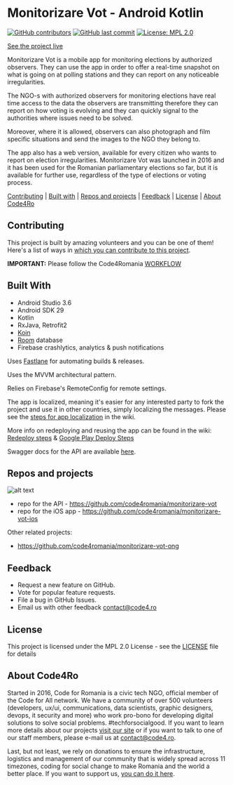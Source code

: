 # Monitorizare Vot - Android Kotlin 

[![GitHub contributors](https://img.shields.io/github/contributors/code4romania/mon-vot-android-kotlin.svg?style=for-the-badge)](https://github.com/code4romania/mon-vot-android-kotlin/graphs/contributors) [![GitHub last commit](https://img.shields.io/github/last-commit/code4romania/mon-vot-android-kotlin.svg?style=for-the-badge)](https://github.com/code4romania/mon-vot-android-kotlin/commits/master) [![License: MPL 2.0](https://img.shields.io/badge/license-MPL%202.0-brightgreen.svg?style=for-the-badge)](https://opensource.org/licenses/MPL-2.0)

[See the project live](https://votemonitor.org/)

Monitorizare Vot is a mobile app for monitoring elections by authorized observers. They can use the app in order to offer a real-time snapshot on what is going on at polling stations and they can report on any noticeable irregularities. 

The NGO-s with authorized observers for monitoring elections have real time access to the data the observers are transmitting therefore they can report on how voting is evolving and they can quickly signal to the authorities where issues need to be solved. 

Moreover, where it is allowed, observers can also photograph and film specific situations and send the images to the NGO they belong to. 

The app also has a web version, available for every citizen who wants to report on election irregularities. Monitorizare Vot was launched in 2016 and it has been used for the Romanian parliamentary elections so far, but it is available for further use, regardless of the type of elections or voting process. 

[Contributing](#contributing) | [Built with](#built-with) | [Repos and projects](#repos-and-projects) | [Feedback](#feedback) | [License](#license) | [About Code4Ro](#about-code4ro)

## Contributing

This project is built by amazing volunteers and you can be one of them! Here's a list of ways in [which you can contribute to this project](.github/CONTRIBUTING.MD).

__IMPORTANT:__ Please follow the Code4Romania [WORKFLOW](.github/WORKFLOW.MD)

## Built With

* Android Studio 3.6
* Android SDK 29
* Kotlin
* RxJava, Retrofit2
* [Koin](https://insert-koin.io/)
* [Room](https://developer.android.com/reference/android/arch/persistence/room/RoomDatabase) database
* Firebase crashlytics, analytics & push notifications

Uses [Fastlane](https://fastlane.tools/) for automating builds & releases.

Uses the MVVM architectural pattern.

Relies on Firebase's RemoteConfig for remote settings.

The app is localized, meaning it's easier for any interested party to fork the project and use it in other countries, simply localizing the messages. Please see the [steps for app localization](https://github.com/code4romania/mon-vot-android-kotlin/wiki/Steps-for-app-localisation) in the wiki.

More info on redeploying and reusing the app can be found in the wiki: [Redeploy steps](https://github.com/code4romania/mon-vot-android-kotlin/wiki/Steps-for-redeploying---reusing-the-app) & [Google Play Deploy Steps](https://github.com/code4romania/mon-vot-android-kotlin/wiki/Google-Play-Deploy-Steps)

Swagger docs for the API are available [here](http://mv-mobile-test.azurewebsites.net/swagger/index.html).

## Repos and projects

![alt text](https://raw.githubusercontent.com/code4romania/mon-vot-android-kotlin/develop/vote_monitor_diagram.png)

- repo for the API - https://github.com/code4romania/monitorizare-vot
- repo for the iOS app - https://github.com/code4romania/monitorizare-vot-ios

Other related projects:
- https://github.com/code4romania/monitorizare-vot-ong

## Feedback

* Request a new feature on GitHub.
* Vote for popular feature requests.
* File a bug in GitHub Issues.
* Email us with other feedback contact@code4.ro

## License

This project is licensed under the MPL 2.0 License - see the [LICENSE](LICENSE) file for details

## About Code4Ro

Started in 2016, Code for Romania is a civic tech NGO, official member of the Code for All network. We have a community of over 500 volunteers (developers, ux/ui, communications, data scientists, graphic designers, devops, it security and more) who work pro-bono for developing digital solutions to solve social problems. #techforsocialgood. If you want to learn more details about our projects [visit our site](https://www.code4.ro/en/) or if you want to talk to one of our staff members, please e-mail us at contact@code4.ro.

Last, but not least, we rely on donations to ensure the infrastructure, logistics and management of our community that is widely spread across 11 timezones, coding for social change to make Romania and the world a better place. If you want to support us, [you can do it here](https://code4.ro/en/donate/).
